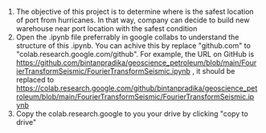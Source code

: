 1. The objective of this project is to determine where is the safest location of port from hurricanes. In that way, company can decide to build new warehouse near port location with the safest condition
2. Open the .ipynb file preferrably in google collabs to understand the structure of this .ipynb. You can achive this by replace "github.com" to "colab.research.google.com/github". For example, the URL on GitHub is https://github.com/bintanpradika/geoscience_petroleum/blob/main/FourierTransformSeismic/FourierTransformSeismic.ipynb , it should be replaced to https://colab.research.google.com/github/bintanpradika/geoscience_petroleum/blob/main/FourierTransformSeismic/FourierTransformSeismic.ipynb
3. Copy the colab.research.google to you your drive by clicking "copy to drive"

